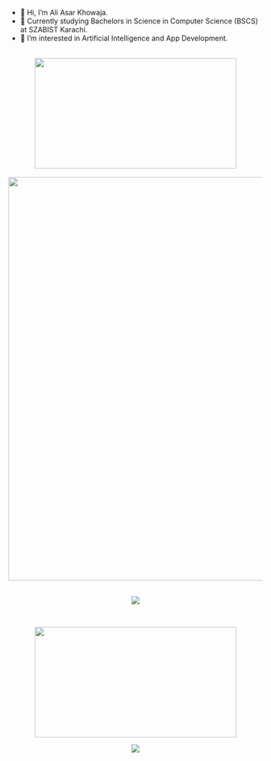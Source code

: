 - 👋 Hi, I’m Ali Asar Khowaja.
- 🏫 Currently studying Bachelors in Science in Computer Science (BSCS) at SZABIST Karachi.
- 👀 I’m interested in Artificial Intelligence and App Development.

<!---
aliasar1/aliasar1 is a ✨ special ✨ repository because its `README.md` (this file) appears on your GitHub profile.
You can click the Preview link to take a look at your changes.
--->
<br>
<div align="center">
<img align="center" src="http://github-profile-summary-cards.vercel.app/api/cards/stats?username=aliasar1&theme=tokyonight" width = "400" height="219">
<br>
<br>
<img align="center" src="http://github-profile-summary-cards.vercel.app/api/cards/profile-details?username=aliasar1&theme=tokyonight" width = "800">
</div>

<br>
<p align="center">
    <a href="https://git.io/streak-stats"><img src="https://streak-stats.demolab.com?user=aliasar1&theme=tokyonight"/></a>
</p>

<br>
<p align="center">
  <img align="center" src="https://github-readme-stats.vercel.app/api/top-langs/?username=aliasar1&layout=compact&theme=tokyonight" width = "400" height="219">
</p>

<p align='center'>
<img src="https://api.visitorbadge.io/api/visitors?path=https://github.com/aliasar1&label=Views&countColor=%23697689&style=flat-square" />
</p>

